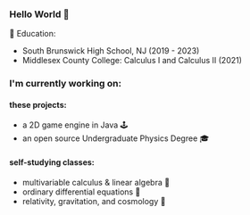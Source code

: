 ### Hello World 👋

🏫 Education: 
* South Brunswick High School, NJ (2019 - 2023)
* Middlesex County College: Calculus I and Calculus II (2021)

### I'm currently working on:

#### these projects:
* a 2D game engine in Java 🕹️ 
* an open source Undergraduate Physics Degree 🎓 

#### self-studying classes:
* multivariable calculus & linear algebra 🧮 
* ordinary differential equations 🎢
* relativity, gravitation, and cosmology 🔭


